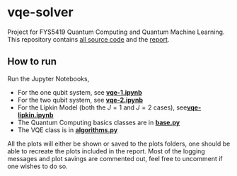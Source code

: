 # vqe-solver
Project for FYS5419 Quantum Computing and Quantum Machine Learning. 
This repository contains [all source code](https://github.com/moyasui/vqe-solver/tree/main/src) and the [report](https://github.com/moyasui/vqe-solver/blob/main/latex/vqe.pdf).

## How to run
Run the Jupyter Notebooks, 
- For the one qubit system, see [**vqe-1.ipynb**](https://github.com/moyasui/vqe-solver/blob/main/src/vqe-1.ipynb)
- For the two qubit system, see [**vqe-2.ipynb**](https://github.com/moyasui/vqe-solver/blob/main/src/vqe-2.ipynb)
- For the Lipkin Model (both the $J=1$ and $J=2$ cases), see[**vqe-lipkin.ipynb**](https://github.com/moyasui/vqe-solver/blob/main/src/vqe-lipkin.ipynb)
- The Quantum Computing basics classes are in [**base.py**](https://github.com/moyasui/vqe-solver/blob/main/src/base.py)
- The VQE class is in [**algorithms.py**](https://github.com/moyasui/vqe-solver/blob/main/src/algorithms.py)

All the plots will either be shown or saved to the plots folders, one should be able to recreate the plots included in the report. Most of the logging messages and plot savings are commented out, feel free to uncomment if one wishes to do so. 


